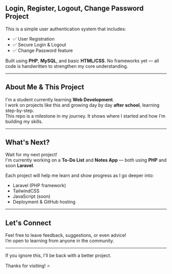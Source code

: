 ## Login, Register, Logout, Change Password Project

This is a simple user authentication system that includes:

- ✅ User Registration  
- ✅ Secure Login & Logout  
- ✅ Change Password feature

Built using **PHP**, **MySQL**, and basic **HTML/CSS**. No frameworks yet — all code is handwritten to strengthen my core understanding.

---

## About Me & This Project

I'm a student currently learning **Web Development**.  
I work on projects like this and growing day by day **after school**, learning step-by-step.  
This repo is a milestone in my journey. It shows where I started and how I'm building my skills.

---

## What's Next?

Wait for my next project!  
I'm currently working on a **To-Do List** and **Notes App** — both using **PHP** and soon **Laravel**.

Each project will help me learn and show progress as I go deeper into:

- Laravel (PHP framework)
- TailwindCSS
- JavaScript (soon)
- Deployment & GitHub hosting

---

## Let's Connect

Feel free to leave feedback, suggestions, or even advice!  
I’m open to learning from anyone in the community.

---

If you ignore this, I'll be back with a better project.

Thanks for visiting! ⭐
